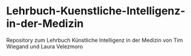 # Lehrbuch-Kuenstliche-Intelligenz-in-der-Medizin
Repository zum Lehrbuch Künstliche Intelligenz in der Medizin von Tim Wiegand und Laura Velezmoro
